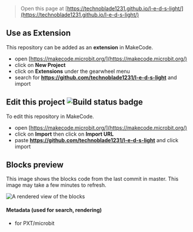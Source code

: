 
> Open this page at [https://technoblade1231.github.io/l-e-d-s-light/](https://technoblade1231.github.io/l-e-d-s-light/)

## Use as Extension

This repository can be added as an **extension** in MakeCode.

* open [https://makecode.microbit.org/](https://makecode.microbit.org/)
* click on **New Project**
* click on **Extensions** under the gearwheel menu
* search for **https://github.com/technoblade1231/l-e-d-s-light** and import

## Edit this project ![Build status badge](https://github.com/technoblade1231/l-e-d-s-light/workflows/MakeCode/badge.svg)

To edit this repository in MakeCode.

* open [https://makecode.microbit.org/](https://makecode.microbit.org/)
* click on **Import** then click on **Import URL**
* paste **https://github.com/technoblade1231/l-e-d-s-light** and click import

## Blocks preview

This image shows the blocks code from the last commit in master.
This image may take a few minutes to refresh.

![A rendered view of the blocks](https://github.com/technoblade1231/l-e-d-s-light/raw/master/.github/makecode/blocks.png)

#### Metadata (used for search, rendering)

* for PXT/microbit
<script src="https://makecode.com/gh-pages-embed.js"></script><script>makeCodeRender("{{ site.makecode.home_url }}", "{{ site.github.owner_name }}/{{ site.github.repository_name }}");</script>
